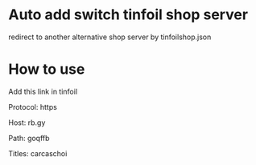 # Auto add switch tinfoil shop server
redirect to another alternative shop server by tinfoilshop.json

# How to use
Add this link in tinfoil

Protocol: https

Host: rb.gy

Path: goqffb

Titles: carcaschoi
